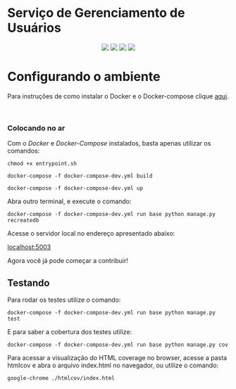 # Serviço de Gerenciamento de Usuários

<div style="text-align: center"> 

<a href="https://travis-ci.com/Kalkuli/2018.2-Kalkuli_Users"><img src="https://travis-ci.org/Kalkuli/2018.2-Kalkuli_Users.svg?branch=master" /></a>
<a href="https://codeclimate.com/github/Kalkuli/2018.2-Kalkuli_Users/test_coverage"><img src="https://api.codeclimate.com/v1/badges/2962e7551cfa698bdf87/test_coverage" /></a>
<a href="https://codeclimate.com/github/Kalkuli/2018.2-Kalkuli_Users/maintainability"><img src="https://api.codeclimate.com/v1/badges/2962e7551cfa698bdf87/maintainability" /></a>
<a href="https://opensource.org/licenses/GPL-3.0"><img src="https://img.shields.io/badge/license-GPL-%235DA8C1.svg"/></a>

</div> 

# Configurando o ambiente
Para instruções de como instalar o Docker e o Docker-compose clique [aqui](https://github.com/Kalkuli/2018.2-Kalkuli_Front-End/blob/master/README.md).


<br>

### Colocando no ar
Com o _Docker_ e _Docker-Compose_ instalados, basta apenas utilizar os comandos:

```
chmod +x entrypoint.sh

docker-compose -f docker-compose-dev.yml build

docker-compose -f docker-compose-dev.yml up
```

Abra outro terminal, e execute o comando:


```
docker-compose -f docker-compose-dev.yml run base python manage.py recreatedb
```

Acesse o servidor local no endereço apresentado abaixo:   

[localhost:5003](http://localhost:5003/)   

Agora você já pode começar a contribuir!


## Testando

Para rodar os testes utilize o comando:

```docker-compose -f docker-compose-dev.yml run base python manage.py test```

E para saber a cobertura dos testes utilize:

```docker-compose -f docker-compose-dev.yml run base python manage.py cov```

Para acessar a visualização do HTML coverage no browser, acesse a pasta htmlcov e abra o arquivo index.html no navegador, ou utilize o comando:

```google-chrome ./htmlcov/index.html```